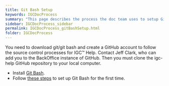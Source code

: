 ```yaml
---
title: Git Bash Setup
keywords: IGCDocProcess
summary: "This page describes the process the doc team uses to setup GitBash on their laptops."
sidebar: IGCDocProcess_sidebar
permalink: IGCDocProcess_gitBashSetup.html
folder: IGCDocProcess
---
```


You need to download git/git bash and create a GitHub account to follow the source control processes for IGC™ Help. Contact Jeff Clark, who can add you to the BackOffice instance of GitHub. Then you must clone the igc-help GitHub repository to your local computer.

* Install [Git Bash](https://git-scm.com/).
* Follow [these steps](https://git-scm.com/book/en/v2/Getting-Started-First-Time-Git-Setup) to set up Git Bash for the first time.

